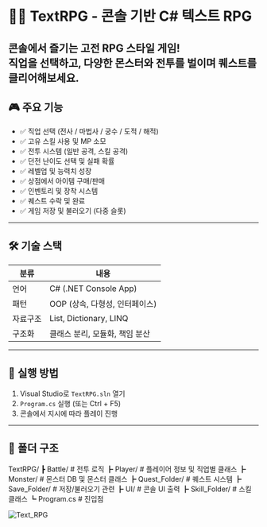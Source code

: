 # 🧙‍♂️ TextRPG - 콘솔 기반 C# 텍스트 RPG

콘솔에서 즐기는 고전 RPG 스타일 게임!  
직업을 선택하고, 다양한 몬스터와 전투를 벌이며 퀘스트를 클리어해보세요.
---

## 🎮 주요 기능

- ✅ 직업 선택 (전사 / 마법사 / 궁수 / 도적 / 해적)
- ✅ 고유 스킬 사용 및 MP 소모
- ✅ 전투 시스템 (일반 공격, 스킬 공격)
- ✅ 던전 난이도 선택 및 실패 확률
- ✅ 레벨업 및 능력치 성장
- ✅ 상점에서 아이템 구매/판매
- ✅ 인벤토리 및 장착 시스템
- ✅ 퀘스트 수락 및 완료
- ✅ 게임 저장 및 불러오기 (다중 슬롯)
---

## 🛠 기술 스택

| 분류 | 내용 |
|------|------|
| 언어 | C# (.NET Console App) |
| 패턴 | OOP (상속, 다형성, 인터페이스) |
| 자료구조 | List, Dictionary, LINQ |
| 구조화 | 클래스 분리, 모듈화, 책임 분산 |
---

## 🚀 실행 방법

1. Visual Studio로 `TextRPG.sln` 열기
2. `Program.cs` 실행 (또는 Ctrl + F5)
3. 콘솔에서 지시에 따라 플레이 진행
---

## 📂 폴더 구조
TextRPG/
┣ Battle/ # 전투 로직
┣ Player/ # 플레이어 정보 및 직업별 클래스
┣ Monster/ # 몬스터 DB 및 몬스터 클래스
┣ Quest_Folder/ # 퀘스트 시스템
┣ Save_Folder/ # 저장/불러오기 관련
┣ UI/ # 콘솔 UI 출력
┣ Skill_Folder/ # 스킬 클래스
┗ Program.cs # 진입점







![Text_RPG](https://github.com/user-attachments/assets/e6dddef7-eb3b-44ce-b8a2-c9f12f42ad8a)
